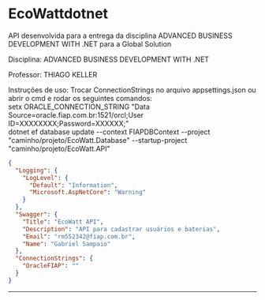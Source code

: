 # EcoWattdotnet
API desenvolvida para a entrega da disciplina ADVANCED BUSINESS DEVELOPMENT WITH .NET para a Global Solution

Disciplina: 
ADVANCED BUSINESS DEVELOPMENT WITH .NET

Professor: 
THIAGO KELLER

Instruções de uso: Trocar ConnectionStrings no arquivo appsettings.json ou abrir o cmd e rodar os seguintes comandos: <br>
setx ORACLE_CONNECTION_STRING "Data Source=oracle.fiap.com.br:1521/orcl;User ID=XXXXXXXX;Password=XXXXXX;" <br>
dotnet ef database update --context FIAPDBContext --project "caminho/projeto/EcoWatt.Database" --startup-project "caminho/projeto/EcoWatt.API"



```json
{
  "Logging": {
    "LogLevel": {
      "Default": "Information",
      "Microsoft.AspNetCore": "Warning"
    }
  },
  "Swagger": {
    "Title": "EcoWatt API",
    "Description": "API para cadastrar usuários e baterias",
    "Email": "rm552342@fiap.com.br",
    "Name": "Gabriel Sampaio"
  },
  "ConnectionStrings": {
    "OracleFIAP": ""
  }
}

```
---

